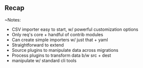 ## Recap

~Notes:

* CSV importer easy to start, w/ powerful customization options
* Only req's core + handful of contrib modules
* Can create simple importers w/ just that + yaml
* Straightforward to extend
* Source plugins to manipulate data across migrations
* Process plugins to transform data b/w src + dest
* manipulate w/ standard cli tools
